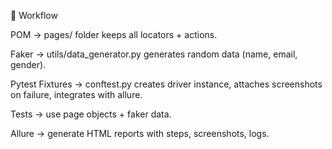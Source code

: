 🔹 Workflow

POM → pages/ folder keeps all locators + actions.

Faker → utils/data_generator.py generates random data (name, email, gender).

Pytest Fixtures → conftest.py creates driver instance, attaches screenshots on failure, integrates with allure.

Tests → use page objects + faker data.

Allure → generate HTML reports with steps, screenshots, logs.